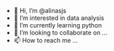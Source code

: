 - 👋 Hi, I’m @alinasjs
- 👀 I’m interested in data analysis
- 🌱 I’m currently learning python
- 💞️ I’m looking to collaborate on ...
- 📫 How to reach me ...

<!---
alinasjs/alinasjs is a ✨ special ✨ repository because its `README.md` (this file) appears on your GitHub profile.
You can click the Preview link to take a look at your changes.
--->
